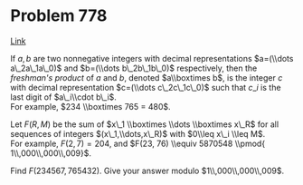 # Problem 778

[Link](https://projecteuler.net/problem=778)

If $a,b$ are two nonnegative integers with decimal representations $a=(\\dots a\_2a\_1a\_0)$ and $b=(\\dots b\_2b\_1b\_0)$ respectively, then the *freshman's product* of $a$ and $b$, denoted $a\\boxtimes b$, is the integer $c$ with decimal representation $c=(\\dots c\_2c\_1c\_0)$ such that $c\_i$ is the last digit of $a\_i\\cdot b\_i$.  
For example, $234 \\boxtimes 765 = 480$. 

Let $F(R,M)$ be the sum of $x\_1 \\boxtimes \\dots \\boxtimes x\_R$ for all sequences of integers $(x\_1,\\dots,x\_R)$ with $0\\leq x\_i \\leq M$.  
For example, $F(2, 7) = 204$, and $F(23, 76) \\equiv 5870548 \\pmod{ 1\\,000\\,000\\,009}$. 

Find $F(234567,765432)$. Give your answer modulo $1\\,000\\,000\\,009$.